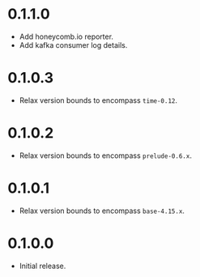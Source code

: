 # 0.1.1.0

- Add honeycomb.io reporter.
- Add kafka consumer log details.

# 0.1.0.3

- Relax version bounds to encompass `time-0.12`.

# 0.1.0.2

- Relax version bounds to encompass `prelude-0.6.x`.

# 0.1.0.1

- Relax version bounds to encompass `base-4.15.x`.

# 0.1.0.0

- Initial release.
